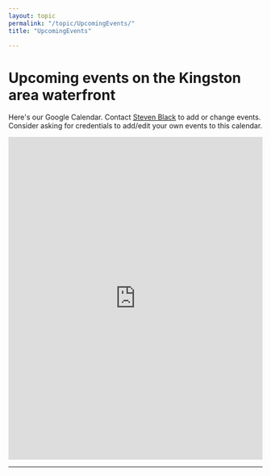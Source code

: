 ```yaml
---
layout: topic
permalink: "/topic/UpcomingEvents/"
title: "UpcomingEvents"

---
```


<h1>Upcoming events on the Kingston area waterfront</h1>

Here's our Google Calendar.  Contact <a href="mailto:steveb@steveblack.com">Steven Black</a> to add or change events.  Consider asking for credentials to add/edit your own events to this calendar.

<iframe src="http://www.google.com/calendar/embed?src=fjdhb6pl4ih89flklnig6kgj10%40group.calendar.google.com&height=640" style=" border-width:0 " width="100%" frameborder="0" height="640"></iframe>












----

